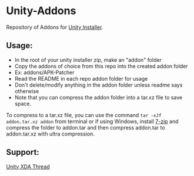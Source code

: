 # Unity-Addons
Repository of Addons for [Unity Installer](https://github.com/Zackptg5/Unity).

## Usage:
- In the root of your unity installer zip, make an "addon" folder
- Copy the addons of choice from this repo into the created addon folder
- Ex: addons/APK-Patcher
- Read the README in each repo addon folder for usage
- Don't delete/modify anything in the addon folder unless readme says otherwise
- Note that you can compress the addon folder into a tar.xz file to save space.

To compress to a tar.xz file, you can use the command `tar -xJf addon.tar.xz addon` from terminal or if using Windows, install [7-zip](https://www.7-zip.org/download.html) and compress the folder to addon.tar and then compress addon.tar to addon.tar.xz with ultra compression.


## Support:
[Unity XDA Thread](https://forum.xda-developers.com/apps/magisk/module-audio-modification-library-t3579612)
